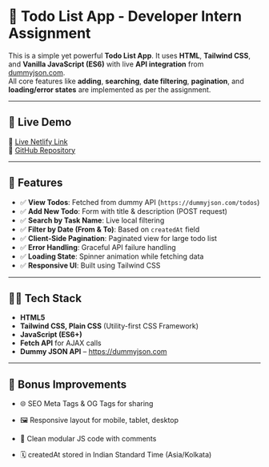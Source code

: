 # 📝 Todo List App - Developer Intern Assignment

This is a simple yet powerful **Todo List App**. It uses **HTML**, **Tailwind CSS**, and **Vanilla JavaScript (ES6)** with live **API integration** from [dummyjson.com](https://dummyjson.com).  
All core features like **adding**, **searching**, **date filtering**, **pagination**, and **loading/error states** are implemented as per the assignment.

---

## 🚀 Live Demo

🔗 [Live Netlify Link](https://your-netlify-link.netlify.app)  
🔗 [GitHub Repository](https://github.com/your-username/todo-list-app)

---

## 📌 Features

- ✅ **View Todos**: Fetched from dummy API (`https://dummyjson.com/todos`)
- ✅ **Add New Todo**: Form with title & description (POST request)
- ✅ **Search by Task Name**: Live local filtering
- ✅ **Filter by Date (From & To)**: Based on `createdAt` field
- ✅ **Client-Side Pagination**: Paginated view for large todo list
- ✅ **Error Handling**: Graceful API failure handling
- ✅ **Loading State**: Spinner animation while fetching data
- ✅ **Responsive UI**: Built using Tailwind CSS

---

## 🧑‍💻 Tech Stack

- **HTML5**
- **Tailwind CSS, Plain CSS** (Utility-first CSS Framework)
- **JavaScript (ES6+)**
- **Fetch API** for AJAX calls
- **Dummy JSON API** – https://dummyjson.com

---

## 🎁 Bonus Improvements
- 🌐 SEO Meta Tags & OG Tags for sharing

- 🖼️ Responsive layout for mobile, tablet, desktop

- 🧠 Clean modular JS code with comments

- 🗓️ createdAt stored in Indian Standard Time (Asia/Kolkata)